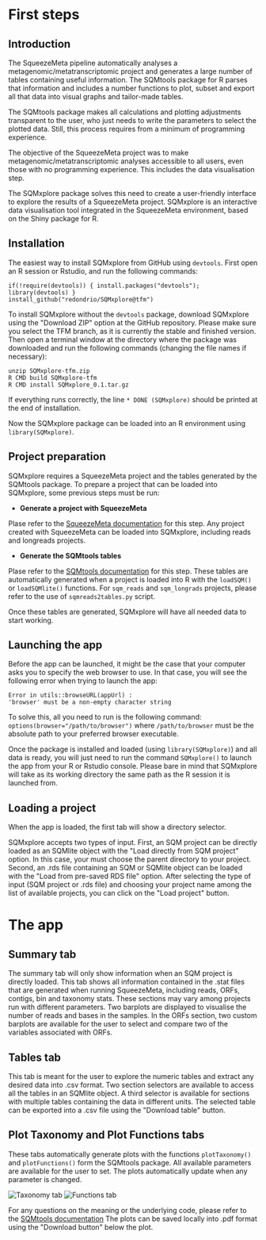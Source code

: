 # First steps

## Introduction

The SqueezeMeta pipeline automatically analyses a metagenomic/metatranscriptomic project and generates a large number of tables containing useful information. The SQMtools package for R parses that information and includes a number functions to plot, subset and export all that data into visual graphs and tailor-made tables.

The SQMtools package makes all calculations and plotting adjustments transparent to the user, who just needs to write the parameters to select the plotted data. Still, this process requires from a minimum of programming experience.

The objective of the SqueezeMeta project was to make metagenomic/metatranscriptomic analyses accessible to all users, even those with no programming experience. This includes the data visualisation step.

The SQMxplore package solves this need to create a user-friendly interface to explore the results of a SqueezeMeta project. SQMxplore is an interactive data visualisation tool integrated in the SqueezeMeta environment, based on the Shiny package for R.

## Installation

The easiest way to install SQMxplore from GitHub using `devtools`. First open an R session or Rstudio, and run the following commands:
```
if(!require(devtools)) { install.packages("devtools"); library(devtools) }
install_github("redondrio/SQMxplore@tfm")
```

To install SQMxplore without the `devtools` package, download SQMxplore using the "Download ZIP" option at the GitHub repository. Please make sure you select the TFM branch, as it is currently the stable and finished version.
Then open a terminal window at the directory where the package was downloaded and run the following commands (changing the file names if necessary):
```
unzip SQMxplore-tfm.zip
R CMD build SQMxplore-tfm
R CMD install SQMxplore_0.1.tar.gz
```
If everything runs correctly, the line `* DONE (SQMxplore)` should be printed at the end of installation.

Now the SQMxplore package can be loaded into an R environment using `library(SQMxplore)`.

## Project preparation

SQMxplore requires a SqueezeMeta project and the tables generated by the SQMtools package.
To prepare a project that can be loaded into SQMxplore, some previous steps must be run:

* **Generate a project with SqueezeMeta**

Plase refer to the [SqueezeMeta documentation](https://github.com/jtamames/SqueezeMeta "SqueezeMeta documentation") for this step. Any project created with SqueezeMeta can be loaded into SQMxplore, including reads and longreads projects.

* **Generate the SQMtools tables**

Plase refer to the [SQMtools documentation](https://github.com/jtamames/SqueezeMeta/wiki/Using-R-to-analyze-your-SQM-results "SQMtools documentation") for this step. These tables are automatically generated when a project is loaded into R with the `loadSQM()` or `loadSQMlite()` functions. For `sqm_reads` and `sqm_longrads` projects, please refer to the use of `sqmreads2tables.py` script.

Once these tables are generated, SQMxplore will have all needed data to start working.

## Launching the app

Before the app can be launched, it might be the case that your computer asks you to specify the web browser to use. In that case, you will see the following error when trying to launch the app:
```
Error in utils::browseURL(appUrl) :
'browser' must be a non-empty character string
```

To solve this, all you need to run is the following command:
`options(browser="/path/to/browser")`
where `/path/to/browser` must be the absolute path to your preferred browser executable.

Once the package is installed and loaded (using `library(SQMxplore)`) and all data is ready, you will just need to run the command `SQMxplore()` to launch the app from your R or Rstudio console. Please bare in mind that SQMxplore will take as its working directory the same path as the R session it is launched from.

## Loading a project

When the app is loaded, the first tab will show a directory selector.

SQMxplore accepts two types of input. First, an SQM project can be directly loaded as an SQMlite object with the "Load directly from SQM project" option. In this case, your must choose the parent directory to your project.
Second, an .rds file containing an SQM or SQMlite object can be loaded with the "Load from pre-saved RDS file" option.
After selecting the type of input (SQM project or .rds file) and choosing your project name among the list of available projects, you can click on the "Load project" button.

# The app
## Summary tab
The summary tab will only show information when an SQM project is directly loaded.
This tab shows all information contained in the .stat files that are generated when running SqueezeMeta, including reads, ORFs, contigs, bin and taxonomy stats. These sections may vary among projects run with different parameters.
Two barplots are displayed to visualise the number of reads and bases in the samples. In the ORFs section, two custom barplots are available for the user to select and compare two of the variables associated with ORFs.

## Tables tab
This tab is meant for the user to explore the numeric tables and extract any desired data into .csv format.
Two section selectors are available to access all the tables in an SQMlite object. A third selector is available for sections with multiple tables containing the data in different units.
The selected table can be exported into a .csv file using the "Download table" button.

## Plot Taxonomy and Plot Functions tabs
These tabs automatically generate plots with the functions `plotTaxonomy()` and `plotFunctions()` form the SQMtools package.
All available parameters are available for the user to set. The plots automatically update when any parameter is changed.

![Taxonomy tab](https://github.com/redondrio/SQMxplore/blob/master/data/.SQMx_tax_tab.png "Taxonomy tab")
![Functions tab](https://github.com/redondrio/SQMxplore/blob/master/data/.SQMx_fun_tab.png "Functions tab")

For any questions on the meaning or the underlying code, please refer to the [SQMtools documentation](https://github.com/jtamames/SqueezeMeta/wiki/Using-R-to-analyze-your-SQM-results "SQMtools documentation")
The plots can be saved locally into .pdf format using the "Download button" below the plot.



